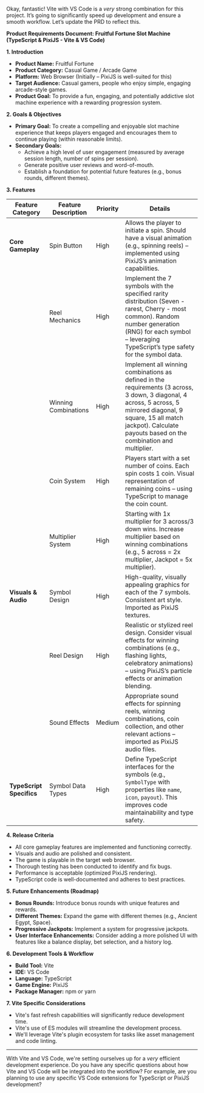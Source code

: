 Okay, fantastic! Vite with VS Code is a *very* strong combination for this project. It’s going to significantly speed up development and ensure a smooth workflow. Let’s update the PRD to reflect this.

**Product Requirements Document: Fruitful Fortune Slot Machine (TypeScript & PixiJS - Vite & VS Code)**

**1. Introduction**

* **Product Name:** Fruitful Fortune
* **Product Category:** Casual Game / Arcade Game
* **Platform:** Web Browser (Initially – PixiJS is well-suited for this)
* **Target Audience:** Casual gamers, people who enjoy simple, engaging arcade-style games.
* **Product Goal:** To provide a fun, engaging, and potentially addictive slot machine experience with a rewarding progression system.

**2. Goals & Objectives**

* **Primary Goal:** To create a compelling and enjoyable slot machine experience that keeps players engaged and encourages them to continue playing (within reasonable limits).
* **Secondary Goals:**
    * Achieve a high level of user engagement (measured by average session length, number of spins per session).
    * Generate positive user reviews and word-of-mouth.
    * Establish a foundation for potential future features (e.g., bonus rounds, different themes).

**3. Features**

| Feature Category | Feature Description | Priority | Details |
|---|---|---|---|
| **Core Gameplay** | Spin Button | High | Allows the player to initiate a spin. Should have a visual animation (e.g., spinning reels) – implemented using PixiJS’s animation capabilities. |
|  | Reel Mechanics | High | Implement the 7 symbols with the specified rarity distribution (Seven - rarest, Cherry - most common). Random number generation (RNG) for each symbol – leveraging TypeScript’s type safety for the symbol data. |
|  | Winning Combinations | High | Implement all winning combinations as defined in the requirements (3 across, 3 down, 3 diagonal, 4 across, 5 across, 5 mirrored diagonal, 9 square, 15 all match jackpot). Calculate payouts based on the combination and multiplier. |
|  | Coin System | High | Players start with a set number of coins. Each spin costs 1 coin. Visual representation of remaining coins – using TypeScript to manage the coin count. |
|  | Multiplier System | High | Starting with 1x multiplier for 3 across/3 down wins. Increase multiplier based on winning combinations (e.g., 5 across = 2x multiplier, Jackpot = 5x multiplier). |
| **Visuals & Audio** | Symbol Design | High | High-quality, visually appealing graphics for each of the 7 symbols. Consistent art style.  Imported as PixiJS textures. |
|  | Reel Design | High | Realistic or stylized reel design. Consider visual effects for winning combinations (e.g., flashing lights, celebratory animations) – using PixiJS’s particle effects or animation blending. |
|  | Sound Effects | Medium | Appropriate sound effects for spinning reels, winning combinations, coin collection, and other relevant actions – imported as PixiJS audio files. |
| **TypeScript Specifics** | Symbol Data Types | High | Define TypeScript interfaces for the symbols (e.g., `SymbolType` with properties like `name`, `icon`, `payout`). This improves code maintainability and type safety. |

**4. Release Criteria**

* All core gameplay features are implemented and functioning correctly.
* Visuals and audio are polished and consistent.
* The game is playable in the target web browser.
* Thorough testing has been conducted to identify and fix bugs.
* Performance is acceptable (optimized PixiJS rendering).
* TypeScript code is well-documented and adheres to best practices.

**5. Future Enhancements (Roadmap)**

* **Bonus Rounds:** Introduce bonus rounds with unique features and rewards.
* **Different Themes:** Expand the game with different themes (e.g., Ancient Egypt, Space).
* **Progressive Jackpots:** Implement a system for progressive jackpots.
* **User Interface Enhancements:**  Consider adding a more polished UI with features like a balance display, bet selection, and a history log.

**6. Development Tools & Workflow**

* **Build Tool:** Vite
* **IDE:** VS Code
* **Language:** TypeScript
* **Game Engine:** PixiJS
* **Package Manager:** npm or yarn

**7.  Vite Specific Considerations**

* Vite's fast refresh capabilities will significantly reduce development time.
* Vite's use of ES modules will streamline the development process.
*  We'll leverage Vite's plugin ecosystem for tasks like asset management and code linting.

---

With Vite and VS Code, we're setting ourselves up for a *very* efficient development experience.  Do you have any specific questions about how Vite and VS Code will be integrated into the workflow?  For example, are you planning to use any specific VS Code extensions for TypeScript or PixiJS development?